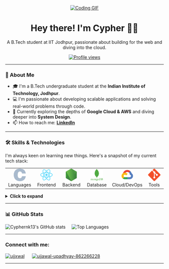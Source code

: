 <div align="center">
  <a href="https://github.com/Cyphernk13">
    <img src="https://media.giphy.com/media/v1.Y2lkPTc5MGI3NjExdGdtcnU3YW13aXJxb254cnJ2bDU3ZTZndWJvNW5oZTY4bDF5cTZ4ciZlcD12MV9pbnRlcm5hbF9naWZfYnlfaWQmY3Q9Zw/qgQUggAC3Pfv687qPC/giphy.gif" alt="Coding GIF" width="400"/>
  </a>
  
  <h1 align="center">Hey there! I'm Cypher 👋🏻</h1>
  
  <p align="center">
    A B.Tech student at IIT Jodhpur, passionate about building for the web and diving into the cloud.
  </p>
  
  <p align="center">
    <a href="https://komarev.com/ghpvc/?username=Cyphernk13&style=flat-square&color=blueviolet" target="_blank">
      <img src="https://komarev.com/ghpvc/?username=Cyphernk13&style=flat-square&color=blueviolet" alt="Profile views"/>
    </a>
  </p>
</div>

---

### 🚀 About Me

- 🎓 I'm a B.Tech undergraduate student at the **Indian Institute of Technology, Jodhpur**.
- 💻 I'm passionate about developing scalable applications and solving real-world problems through code.
- 🌱 Currently exploring the depths of **Google Cloud & AWS** and diving deeper into **System Design**.
- 📫 How to reach me: **[LinkedIn](https://www.linkedin.com/in/ujjawal-upadhyay-862266228/)**

---

### 🛠️ Skills & Technologies

I'm always keen on learning new things. Here's a snapshot of my current tech stack:

<table align="center">
  <tr>
    <td align="center" width="96">
      <a href="#-languages">
        <img src="https://raw.githubusercontent.com/devicons/devicon/master/icons/c/c-original.svg" width="40" height="40" alt="C" />
      </a>
      <br>Languages
    </td>
    <td align="center" width="96">
      <a href="#-frontend-development">
        <img src="https://raw.githubusercontent.com/devicons/devicon/master/icons/react/react-original.svg" width="40" height="40" alt="React" />
      </a>
      <br>Frontend
    </td>
    <td align="center" width="96">
      <a href="#-backend-development">
        <img src="https://raw.githubusercontent.com/devicons/devicon/master/icons/nodejs/nodejs-original.svg" width="40" height="40" alt="Node.js" />
      </a>
      <br>Backend
    </td>
    <td align="center" width="96">
      <a href="#-database">
        <img src="https://raw.githubusercontent.com/devicons/devicon/master/icons/mongodb/mongodb-plain-wordmark.svg" width="40" height="40" alt="MongoDB" />
      </a>
      <br>Database
    </td>
    <td align="center" width="96">
      <a href="#-cloud--devops">
        <img src="https://raw.githubusercontent.com/devicons/devicon/master/icons/googlecloud/googlecloud-original.svg" width="40" height="40" alt="GCP" />
      </a>
      <br>Cloud/DevOps
    </td>
    <td align="center" width="96">
      <a href="#-tools--others">
        <img src="https://raw.githubusercontent.com/devicons/devicon/master/icons/git/git-original.svg" width="40" height="40" alt="Git" />
      </a>
      <br>Tools
    </td>
  </tr>
</table>

<details>
<summary><b>Click to expand</b></summary>

#### 👨‍💻 Languages
<p align="left">
  <img src="https://img.shields.io/badge/Python-3776AB?style=for-the-badge&logo=python&logoColor=white" alt="Python"/>
  <img src="https://img.shields.io/badge/C%2B%2B-00599C?style=for-the-badge&logo=c%2B%2B&logoColor=white" alt="C++"/>
  <img src="https://img.shields.io/badge/Java-ED8B00?style=for-the-badge&logo=openjdk&logoColor=white" alt="Java"/>
  <img src="https://img.shields.io/badge/JavaScript-F7DF1E?style=for-the-badge&logo=javascript&logoColor=black" alt="JavaScript"/>
  <img src="https://img.shields.io/badge/Dart-0175C2?style=for-the-badge&logo=dart&logoColor=white" alt="Dart"/>
  <img src="https://img.shields.io/badge/HTML5-E34F26?style=for-the-badge&logo=html5&logoColor=white" alt="HTML5"/>
  <img src="https://img.shields.io/badge/CSS3-1572B6?style=for-the-badge&logo=css3&logoColor=white" alt="CSS3"/>
  <img src="https://img.shields.io/badge/R-276DC3?style=for-the-badge&logo=r&logoColor=white" alt="R"/>
  <img src="https://img.shields.io/badge/LaTeX-008080?style=for-the-badge&logo=latex&logoColor=white" alt="LaTeX"/>
</p>

#### 🌐 Frontend Development
<p align="left">
  <img src="https://img.shields.io/badge/React-20232A?style=for-the-badge&logo=react&logoColor=61DAFB" alt="React"/>
  <img src="https://img.shields.io/badge/Flutter-02569B?style=for-the-badge&logo=flutter&logoColor=white" alt="Flutter"/>
  <img src="https://img.shields.io/badge/Bootstrap-563D7C?style=for-the-badge&logo=bootstrap&logoColor=white" alt="Bootstrap"/>
  <img src="https://img.shields.io/badge/D3.js-F9A03C?style=for-the-badge&logo=d3.js&logoColor=white" alt="D3.js"/>
</p>

#### ⚙️ Backend Development
<p align="left">
  <img src="https://img.shields.io/badge/Node.js-339933?style=for-the-badge&logo=node.js&logoColor=white" alt="Node.js"/>
  <img src="https://img.shields.io/badge/Express.js-000000?style=for-the-badge&logo=express&logoColor=white" alt="Express.js"/>
  <img src="https://img.shields.io/badge/Flask-000000?style=for-the-badge&logo=flask&logoColor=white" alt="Flask"/>
  <img src="https://img.shields.io/badge/Firebase-FFCA28?style=for-the-badge&logo=firebase&logoColor=white" alt="Firebase"/>
</p>

#### 🛢️ Database
<p align="left">
  <img src="https://img.shields.io/badge/MongoDB-47A248?style=for-the-badge&logo=mongodb&logoColor=white" alt="MongoDB"/>
  </p>

#### ☁️ Cloud & DevOps
<p align="left">
  <img src="https://img.shields.io/badge/Google_Cloud-4285F4?style=for-the-badge&logo=google-cloud&logoColor=white" alt="Google Cloud"/>
  <img src="https://img.shields.io/badge/Amazon_AWS-232F3E?style=for-the-badge&logo=amazon-aws&logoColor=white" alt="AWS"/>
  <img src="https://img.shields.io/badge/Git-F05032?style=for-the-badge&logo=git&logoColor=white" alt="Git"/>
  </p>

#### 🤖 Machine Learning & Data Science
<p align="left">
  <img src="https://img.shields.io/badge/scikit--learn-F7931E?style=for-the-badge&logo=scikit-learn&logoColor=white" alt="scikit-learn"/>
  <img src="https://img.shields.io/badge/Pandas-150458?style=for-the-badge&logo=pandas&logoColor=white" alt="Pandas"/>
  <img src="https://img.shields.io/badge/Matplotlib-3776AB?style=for-the-badge&logo=matplotlib&logoColor=white" alt="Matplotlib"/>
</p>

#### 🛠️ Tools & Others
<p align="left">
  <img src="https://img.shields.io/badge/Discord.py-7289DA?style=for-the-badge&logo=discord&logoColor=white" alt="Discord.py"/>
  </p>

</details>

---

### 📊 GitHub Stats

<p align="">
  <img src="https://github-readme-stats.vercel.app/api?username=Cyphernk13&show_icons=true&theme=radical" width="47%" alt="Cyphernk13's GitHub stats" />&nbsp;&nbsp;&nbsp;&nbsp;
  <img src="https://github-readme-stats.vercel.app/api/top-langs/?username=Cyphernk13&layout=compact&theme=radical" width="36%" alt="Top Languages" />
</p>
<!-- <p align="">
  <img src="https://github-readme-streak-stats.herokuapp.com/?user=Cyphernk13&theme=radical" width="47%" alt="GitHub Streak" />
</p> -->

---

<h3 align="left">Connect with me:</h3>
<p align="left">
<a href="https://www.instagram.com/ujjxwal/" target="blank"><img align="center" src="https://raw.githubusercontent.com/rahuldkjain/github-profile-readme-generator/master/src/images/icons/Social/instagram.svg" alt="ujjxwal" height="30" width="40" /></a>&nbsp;&nbsp;&nbsp;&nbsp;&nbsp;
<a href="https://www.linkedin.com/in/ujjawal-upadhyay-862266228/" target="blank"><img align="center" src="https://raw.githubusercontent.com/rahuldkjain/github-profile-readme-generator/master/src/images/icons/Social/linked-in-alt.svg" alt="ujjawal-upadhyay-862266228" height="30" width="40" /></a>
</p>

---
